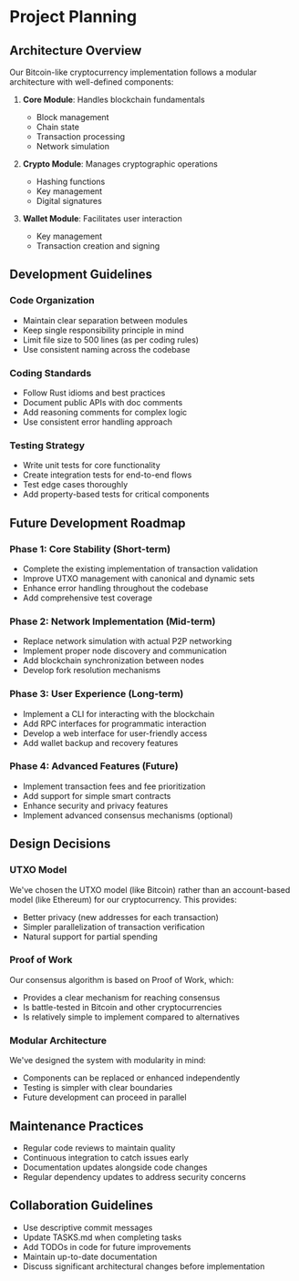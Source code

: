 # Project Planning

## Architecture Overview

Our Bitcoin-like cryptocurrency implementation follows a modular architecture with well-defined components:

1. **Core Module**: Handles blockchain fundamentals
   - Block management
   - Chain state
   - Transaction processing
   - Network simulation

2. **Crypto Module**: Manages cryptographic operations
   - Hashing functions
   - Key management
   - Digital signatures

3. **Wallet Module**: Facilitates user interaction
   - Key management
   - Transaction creation and signing

## Development Guidelines

### Code Organization
- Maintain clear separation between modules
- Keep single responsibility principle in mind
- Limit file size to 500 lines (as per coding rules)
- Use consistent naming across the codebase

### Coding Standards
- Follow Rust idioms and best practices
- Document public APIs with doc comments
- Add reasoning comments for complex logic
- Use consistent error handling approach

### Testing Strategy
- Write unit tests for core functionality
- Create integration tests for end-to-end flows
- Test edge cases thoroughly
- Add property-based tests for critical components

## Future Development Roadmap

### Phase 1: Core Stability (Short-term)
- Complete the existing implementation of transaction validation
- Improve UTXO management with canonical and dynamic sets
- Enhance error handling throughout the codebase
- Add comprehensive test coverage

### Phase 2: Network Implementation (Mid-term)
- Replace network simulation with actual P2P networking
- Implement proper node discovery and communication
- Add blockchain synchronization between nodes
- Develop fork resolution mechanisms

### Phase 3: User Experience (Long-term)
- Implement a CLI for interacting with the blockchain
- Add RPC interfaces for programmatic interaction
- Develop a web interface for user-friendly access
- Add wallet backup and recovery features

### Phase 4: Advanced Features (Future)
- Implement transaction fees and fee prioritization
- Add support for simple smart contracts
- Enhance security and privacy features
- Implement advanced consensus mechanisms (optional)

## Design Decisions

### UTXO Model
We've chosen the UTXO model (like Bitcoin) rather than an account-based model (like Ethereum) for our cryptocurrency. This provides:
- Better privacy (new addresses for each transaction)
- Simpler parallelization of transaction verification
- Natural support for partial spending

### Proof of Work
Our consensus algorithm is based on Proof of Work, which:
- Provides a clear mechanism for reaching consensus
- Is battle-tested in Bitcoin and other cryptocurrencies
- Is relatively simple to implement compared to alternatives

### Modular Architecture
We've designed the system with modularity in mind:
- Components can be replaced or enhanced independently
- Testing is simpler with clear boundaries
- Future development can proceed in parallel

## Maintenance Practices

- Regular code reviews to maintain quality
- Continuous integration to catch issues early
- Documentation updates alongside code changes
- Regular dependency updates to address security concerns

## Collaboration Guidelines

- Use descriptive commit messages
- Update TASKS.md when completing tasks
- Add TODOs in code for future improvements
- Maintain up-to-date documentation
- Discuss significant architectural changes before implementation

